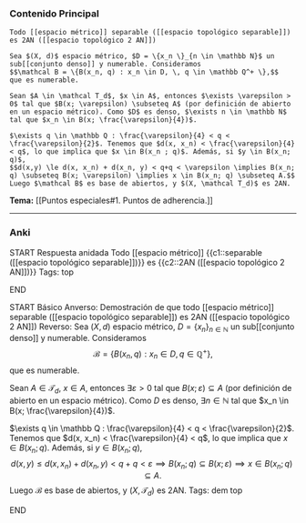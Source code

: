 ### Contenido Principal

```ad-proposition
Todo [[espacio métrico]] separable ([[espacio topológico separable]]) es 2AN ([[espacio topológico 2 AN]])
```

```ad-proof
Sea $(X, d)$ espacio métrico, $D = \{x_n \}_{n \in \mathbb N}$ un sub[[conjunto denso]] y numerable. Consideramos
$$\mathcal B = \{B(x_n, q) : x_n \in D, \, q \in \mathbb Q^+ \},$$
que es numerable.

Sean $A \in \mathcal T_d$, $x \in A$, entonces $\exists \varepsilon > 0$ tal que $B(x; \varepsilon) \subseteq A$ (por definición de abierto en un espacio métrico). Como $D$ es denso, $\exists n \in \mathbb N$ tal que $x_n \in B(x; \frac{\varepsilon}{4})$.

$\exists q \in \mathbb Q : \frac{\varepsilon}{4} < q < \frac{\varepsilon}{2}$. Tenemos que $d(x, x_n) < \frac{\varepsilon}{4} < q$, lo que implica que $x \in B(x_n ; q)$. Además, si $y \in B(x_n; q)$,
$$d(x,y) \le d(x, x_n) + d(x_n, y) < q+q < \varepsilon \implies B(x_n; q) \subseteq B(x; \varepsilon) \implies x \in B(x_n; q) \subseteq A.$$
Luego $\mathcal B$ es base de abiertos, y $(X, \mathcal T_d)$ es 2AN.
```

**Tema:** [[Puntos especiales#1. Puntos de adherencia.]]

---
### Anki

START
Respuesta anidada
Todo [[espacio métrico]] {{c1::separable ([[espacio topológico separable]])}} es {{c2::2AN ([[espacio topológico 2 AN]])}}
Tags: top
<!--ID: 1728820185240-->
END

START
Básico
Anverso: Demostración de que todo [[espacio métrico]] separable ([[espacio topológico separable]]) es 2AN ([[espacio topológico 2 AN]])
Reverso: Sea $(X, d)$ espacio métrico, $D = \{x_n \}_{n \in \mathbb N}$ un sub[[conjunto denso]] y numerable. Consideramos
$$\mathcal B = \{B(x_n, q) : x_n \in D, \, q \in \mathbb Q^+ \},$$
que es numerable.

Sean $A \in \mathcal T_d$, $x \in A$, entonces $\exists \varepsilon > 0$ tal que $B(x; \varepsilon) \subseteq A$ (por definición de abierto en un espacio métrico). Como $D$ es denso, $\exists n \in \mathbb N$ tal que $x_n \in B(x; \frac{\varepsilon}{4})$.

$\exists q \in \mathbb Q : \frac{\varepsilon}{4} < q < \frac{\varepsilon}{2}$. Tenemos que $d(x, x_n) < \frac{\varepsilon}{4} < q$, lo que implica que $x \in B(x_n ; q)$. Además, si $y \in B(x_n; q)$,
$$d(x,y) \le d(x, x_n) + d(x_n, y) < q+q < \varepsilon \implies B(x_n; q) \subseteq B(x; \varepsilon) \implies x \in B(x_n; q) \subseteq A.$$
Luego $\mathcal B$ es base de abiertos, y $(X, \mathcal T_d)$ es 2AN.
Tags: dem top
<!--ID: 1728820185242-->
END

